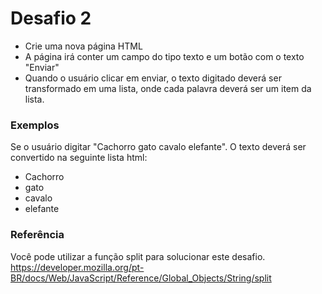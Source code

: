 # Desafio 2

- Crie uma nova página HTML
- A página irá conter um campo do tipo texto e um botão com o texto "Enviar"
- Quando o usuário clicar em enviar, o texto digitado deverá ser transformado em uma lista, onde cada palavra deverá ser um item da lista.

### Exemplos

Se o usuário digitar "Cachorro gato cavalo elefante". O texto deverá ser convertido na seguinte lista html:
- Cachorro
- gato
- cavalo
- elefante

### Referência

Você pode utilizar a função split para solucionar este desafio.
https://developer.mozilla.org/pt-BR/docs/Web/JavaScript/Reference/Global_Objects/String/split